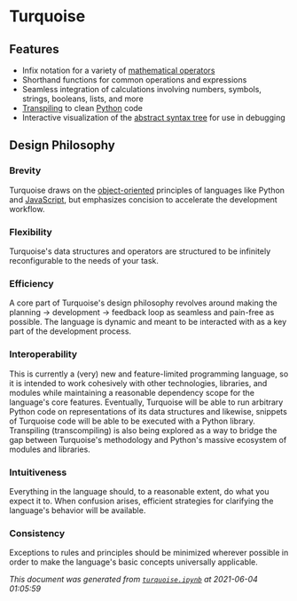 # Turquoise

## Features

- Infix notation for a variety of [mathematical operators](https://en.wikipedia.org/wiki/mathematical_operators)
- Shorthand functions for common operations and expressions
- Seamless integration of calculations involving numbers, symbols, strings, booleans, lists, and more
- [Transpiling](https://en.wikipedia.org/wiki/Transpiling) to clean [Python](https://en.wikipedia.org/wiki/Python) code
- Interactive visualization of the [abstract syntax tree](https://en.wikipedia.org/wiki/abstract_syntax_tree) for use in debugging

## Design Philosophy

### Brevity
Turquoise draws on the [object-oriented](https://en.wikipedia.org/wiki/object-oriented) principles of languages like Python and [JavaScript](https://en.wikipedia.org/wiki/JavaScript), but emphasizes concision to accelerate the development workflow.

### Flexibility
Turquoise's data structures and operators are structured to be infinitely reconfigurable to the needs of your task.

### Efficiency
A core part of Turquoise's design philosophy revolves around making the planning -> development -> feedback loop as seamless and pain-free as possible. The language is dynamic and meant to be interacted with as a key part of the development process.

### Interoperability
This is currently a (very) new and feature-limited programming language, so it is intended to work cohesively with other technologies, libraries, and modules while maintaining a reasonable dependency scope for the language's core features. Eventually, Turquoise will be able to run arbitrary Python code on representations of its data structures and likewise, snippets of Turquoise code will be able to be executed with a Python library. Transpiling (transcompiling) is also being explored as a way to bridge the gap between Turquoise's methodology and Python's massive ecosystem of modules and libraries.

### Intuitiveness
Everything in the language should, to a reasonable extent, do what you expect it to. When confusion arises, efficient strategies for clarifying the language's behavior will be available.

### Consistency
Exceptions to rules and principles should be minimized wherever possible in order to make the language's basic concepts universally applicable.

*This document was generated from [`turquoise.ipynb`](https://nbviewer.jupyter.org/github/generic-github-user/turquoise/blob/master/turquoise.ipynb) at 2021-06-04 01:05:59*